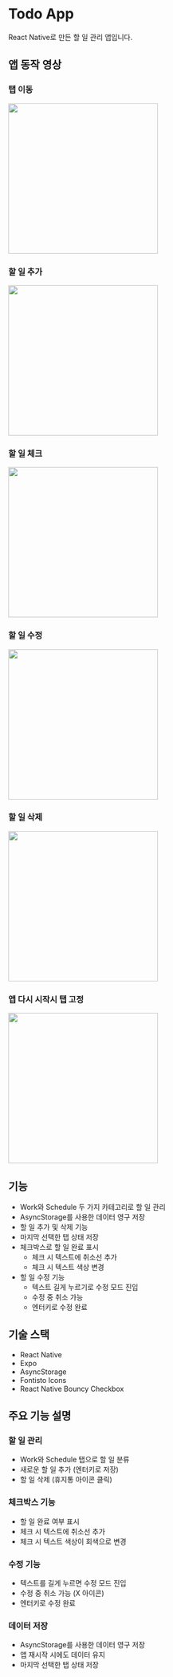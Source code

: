 # Todo App

React Native로 만든 할 일 관리 앱입니다.

## 앱 동작 영상

### 탭 이동
<img src="assets/movingtab.gif" width="300" />

### 할 일 추가
<img src="assets/makingcontent.gif" width="300" />

### 할 일 체크
<img src="assets/checkcontent.gif" width="300" />

### 할 일 수정
<img src="assets/modifycontent.gif" width="300" />

### 할 일 삭제
<img src="assets/deletecontent.gif" width="300" />

### 앱 다시 시작시 탭 고정
<img src="assets/position.gif" width="300" />

## 기능

- Work와 Schedule 두 가지 카테고리로 할 일 관리
- AsyncStorage를 사용한 데이터 영구 저장
- 할 일 추가 및 삭제 기능
- 마지막 선택한 탭 상태 저장
- 체크박스로 할 일 완료 표시
  - 체크 시 텍스트에 취소선 추가
  - 체크 시 텍스트 색상 변경
- 할 일 수정 기능
  - 텍스트 길게 누르기로 수정 모드 진입
  - 수정 중 취소 가능
  - 엔터키로 수정 완료

## 기술 스택

- React Native
- Expo
- AsyncStorage
- Fontisto Icons
- React Native Bouncy Checkbox

## 주요 기능 설명

### 할 일 관리
- Work와 Schedule 탭으로 할 일 분류
- 새로운 할 일 추가 (엔터키로 저장)
- 할 일 삭제 (휴지통 아이콘 클릭)

### 체크박스 기능
- 할 일 완료 여부 표시
- 체크 시 텍스트에 취소선 추가
- 체크 시 텍스트 색상이 회색으로 변경

### 수정 기능
- 텍스트를 길게 누르면 수정 모드 진입
- 수정 중 취소 가능 (X 아이콘)
- 엔터키로 수정 완료

### 데이터 저장
- AsyncStorage를 사용한 데이터 영구 저장
- 앱 재시작 시에도 데이터 유지
- 마지막 선택한 탭 상태 저장 